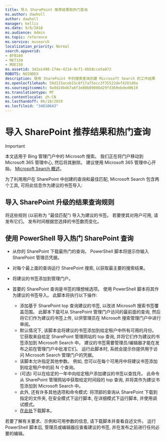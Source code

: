 ```yaml
---
title: 导入 SharePoint 推荐结果和热门查询
ms.author: dawholl
author: dawholl
manager: kellis
ms.date: 9/8/2018
ms.audience: Admin
ms.topic: reference
ms.service: mssearch
localization_priority: Normal
search.appverid:
- BFB160
- MET150
- MOE150
ms.assetid: 3d2a1498-174e-4214-9cf1-8b58cce5a872
ROBOTS: NOINDEX
description: 使用 SharePoint 中的搜索查询创建 Microsoft Search 的工作结果
ms.openlocfilehash: 59d133aceb15c8f1fa75ecc3f35522def4201d0a
ms.sourcegitcommit: 9a9d24b4b7a6f3e80b89086d29fd369ebded0619
ms.translationtype: MT
ms.contentlocale: zh-CN
ms.lasthandoff: 06/10/2019
ms.locfileid: "34810643"
---
```

# <a name="import-sharepoint-promoted-results-and-top-queries"></a>导入 SharePoint 推荐结果和热门查询

> [!IMPORTANT]
> 本文适用于 Bing 管理门户中的 Microsoft 搜索。 我们正在将门户移动到 Microsoft 365 管理中心, 然后将其删除。 建议使用 Microsoft 365 管理中心开始。 [Microsoft Search 概述](overview-microsoft-search.md)。
    
为了利用用户在 SharePoint 中创建的查询和最佳匹配, Microsoft Search 包含两个工具, 可将此信息作为建议的书签导入: 
  
## <a name="import-sharepoint-promoted-result-query-rules"></a>导入 SharePoint 升级的结果查询规则

将这些规则 (以前称为 "最佳匹配") 导入为建议的书签。 若要使其对用户可用, 请发布它们。 发布时间根据您选择的书签数而变化。
  
## <a name="import-top-sharepoint-queries-using-powershell"></a>使用 PowerShell 导入热门 SharePoint 查询

- 从你的 SharePoint 下载最热门的查询。 PowerShell 脚本将提示你输入 SharePoint 管理员凭据。
    
- 对每个最上面的查询运行 SharePoint 搜索, 以获取最主要的搜索结果。
    
- 将建议的书签添加到管理门户。
    
- 首要的 SharePoint 查询是书签的理想候选项。 使用 PowerShell 脚本将其作为建议的书签导入。 此脚本将执行以下操作:
    - 添加基于 SharePoint top 查询建议的书签, 以改进 Microsoft 搜索书签覆盖范围。 此脚本下载可从 SharePoint 管理门户访问的最前面的查询, 然后将它们作为建议的书签上传, 以供管理员在 Microsoft 搜索管理门户中进行审阅。
    - 默认情况下, 该脚本会将建议的书签添加到给定租户中所有可用的月份。 它获取来自给定 SharePoint 管理网站的 top 查询, 并将它们作为建议的书签添加到 Microsoft Search 中。 建议的书签需要管理员/编辑器才能在发布之前在管理门户中批准它们。 运行此脚本时, 系统会提示你提供用于访问 Microsoft Search 管理门户的凭据。
    - 该脚本允许指定其他参数。 例如, 您可以在每个可用月中将建议书签添加到给定租户中的前 N 个查询。
    - (可选) 可以在给定的一年中向给定租户添加建议的书签以查找月。 此命令从 SharePoint 管理网站中获取给定时间段的 top 查询, 并将其作为建议书签添加到 Microsoft Search 中。
    - 此外, 还有许多其他选项和命令模式: 将顶部的查询从 SharePoint 下载到指定的文件夹, 在安全模式下运行脚本, 在详细模式下运行脚本, 并使用调试模式。
    - [在此处](https://www.bingforbusiness.com/distribution/SharepointTopQueryBookmarks.zip)下载脚本。 

若要了解有关要求、示例和可用参数的信息, 请下载脚本并查看自述文件。 运行 PowerShell 脚本后, 管理员或编辑器应查看建议的书签, 并在发布之前进行任何必要的编辑。